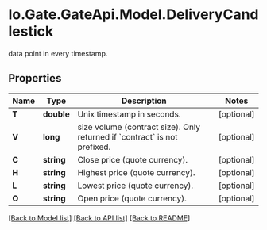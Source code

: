 
# Io.Gate.GateApi.Model.DeliveryCandlestick

data point in every timestamp.

## Properties

Name | Type | Description | Notes
------------ | ------------- | ------------- | -------------
**T** | **double** | Unix timestamp in seconds. | [optional] 
**V** | **long** | size volume (contract size). Only returned if &#x60;contract&#x60; is not prefixed. | [optional] 
**C** | **string** | Close price (quote currency). | [optional] 
**H** | **string** | Highest price (quote currency). | [optional] 
**L** | **string** | Lowest price (quote currency). | [optional] 
**O** | **string** | Open price (quote currency). | [optional] 

[[Back to Model list]](../README.md#documentation-for-models)
[[Back to API list]](../README.md#documentation-for-api-endpoints)
[[Back to README]](../README.md)
